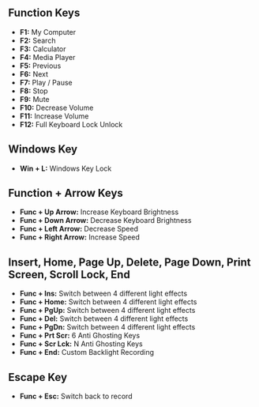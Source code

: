 ## Function Keys

- **F1:** My Computer
- **F2:** Search
- **F3:** Calculator
- **F4:** Media Player
- **F5:** Previous
- **F6:** Next
- **F7:** Play / Pause
- **F8:** Stop
- **F9:** Mute
- **F10:** Decrease Volume
- **F11:** Increase Volume
- **F12:** Full Keyboard Lock Unlock

## Windows Key

- **Win + L:** Windows Key Lock

## Function + Arrow Keys

- **Func + Up Arrow:** Increase Keyboard Brightness
- **Func + Down Arrow:** Decrease Keyboard Brightness
- **Func + Left Arrow:** Decrease Speed
- **Func + Right Arrow:** Increase Speed

## Insert, Home, Page Up, Delete, Page Down, Print Screen, Scroll Lock, End

- **Func + Ins:** Switch between 4 different light effects
- **Func + Home:** Switch between 4 different light effects
- **Func + PgUp:** Switch between 4 different light effects
- **Func + Del:** Switch between 4 different light effects
- **Func + PgDn:** Switch between 4 different light effects
- **Func + Prt Scr:** 6 Anti Ghosting Keys
- **Func + Scr Lck:** N Anti Ghosting Keys
- **Func + End:** Custom Backlight Recording

## Escape Key

- **Func + Esc:** Switch back to record
